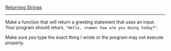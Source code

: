 [Returning Strings](https://www.codewars.com/kata/55a70521798b14d4750000a4)

---

Make a function that will return a greeting statement that uses an input.    
Your program should return, `"Hello, <name> how are you doing today?"`.

Make sure you type the exact thing I wrote or the program may not execute properly.
